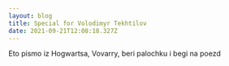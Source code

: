 ```yaml
---
layout: blog
title: Special for Volodimyr Tekhtilov
date: 2021-09-21T12:08:18.327Z
---
```

Eto pismo iz Hogwartsa, Vovarry, beri palochku i begi na poezd